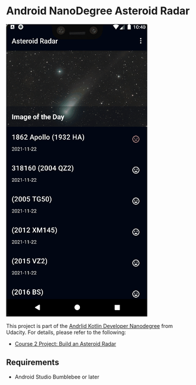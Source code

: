 # Android NanoDegree Asteroid Radar
![](screenshots/completed_android_kotlin_developer_nanodegree_projects_02.gif)

This project is part of the [Andrlid Kotlin Developer Nanodegree](https://vtsen.hashnode.dev/is-it-worth-to-pay-for-android-kotlin-developer-nanodegree) from Udacity. For details, please refer to the following:
- [Course 2 Project: Build an Asteroid Radar](https://vtsen.hashnode.dev/android-kotlin-developer-nanodegree-projects-review#heading-course-2-project-build-an-asteroid-radar)

## Requirements
- Android Studio Bumblebee or later
